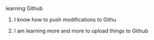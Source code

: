  learning Github

 1. I know how to push modifications to Githu

2. I am learning more and more to upload things to Github
